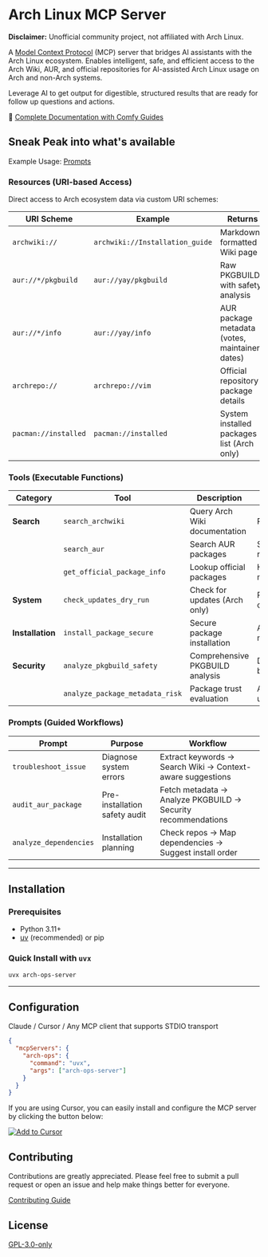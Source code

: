 # Arch Linux MCP Server

**Disclaimer:** Unofficial community project, not affiliated with Arch Linux.

A [Model Context Protocol](https://modelcontextprotocol.io/) (MCP) server that bridges AI assistants with the Arch Linux ecosystem. Enables intelligent, safe, and efficient access to the Arch Wiki, AUR, and official repositories for AI-assisted Arch Linux usage on Arch and non-Arch systems.

Leverage AI to get  output for digestible, structured results that are ready for follow up questions and actions.

📖 [Complete Documentation with Comfy Guides](https://nxk.mintlify.app/arch-mcp)

## Sneak Peak into what's available

Example Usage: [Prompts](https://nxk.mintlify.app/arch-mcp/examples)

### Resources (URI-based Access)

Direct access to Arch ecosystem data via custom URI schemes:

| URI Scheme | Example | Returns |
|------------|---------|---------|
| `archwiki://` | `archwiki://Installation_guide` | Markdown-formatted Wiki page |
| `aur://*/pkgbuild` | `aur://yay/pkgbuild` | Raw PKGBUILD with safety analysis |
| `aur://*/info` | `aur://yay/info` | AUR package metadata (votes, maintainer, dates) |
| `archrepo://` | `archrepo://vim` | Official repository package details |
| `pacman://installed` | `pacman://installed` | System installed packages list (Arch only) |

### Tools (Executable Functions)

| Category | Tool | Description | Key Features |
|----------|------|-------------|--------------|
| **Search** | `search_archwiki` | Query Arch Wiki documentation | Ranked results, keyword extraction |
| | `search_aur` | Search AUR packages | Smart ranking: relevance/votes/popularity/modified |
| | `get_official_package_info` | Lookup official packages | Hybrid local/remote, detailed metadata |
| **System** | `check_updates_dry_run` | Check for updates (Arch only) | Read-only, safe, requires pacman-contrib |
| **Installation** | `install_package_secure` | Secure package installation | Auto security checks, blocks malicious packages, uses paru/yay |
| **Security** | `analyze_pkgbuild_safety` | Comprehensive PKGBUILD analysis | Detects: malicious commands based on 50+ red flags |
| | `analyze_package_metadata_risk` | Package trust evaluation | Analyzes: votes, maintainer, age, updates, trust scoring |

### Prompts (Guided Workflows)

| Prompt | Purpose | Workflow |
|--------|---------|----------|
| `troubleshoot_issue` | Diagnose system errors | Extract keywords → Search Wiki → Context-aware suggestions |
| `audit_aur_package` | Pre-installation safety audit | Fetch metadata → Analyze PKGBUILD → Security recommendations |
| `analyze_dependencies` | Installation planning | Check repos → Map dependencies → Suggest install order |

---

## Installation

### Prerequisites
- Python 3.11+
- [uv](https://github.com/astral-sh/uv) (recommended) or pip

### Quick Install with `uvx`

```bash
uvx arch-ops-server
```

---

## Configuration

Claude / Cursor / Any MCP client that supports STDIO transport

```json
{
  "mcpServers": {
    "arch-ops": {
      "command": "uvx",
      "args": ["arch-ops-server"]
    }
  }
}
```

If you are using Cursor, you can easily install and configure the MCP server by clicking the button below:

[![Add to Cursor](https://img.shields.io/badge/Add%20to%20Cursor-000000?style=for-the-badge&logo=cursor&logoColor=white)](cursor://anysphere.cursor-deeplink/mcp/install?name=arch-ops&config=eyJjb21tYW5kIjogInV2eCIsICJhcmdzIjogWyJhcmNoLW9wcy1zZXJ2ZXIiXX0=)

## Contributing

Contributions are greatly appreciated. Please feel free to submit a pull request or open an issue and help make things better for everyone.

[Contributing Guide](https://nxk.mintlify.app/arch-mcp/contributing)

## License

[GPL-3.0-only](https://www.gnu.org/licenses/gpl-3.0.en.html)
